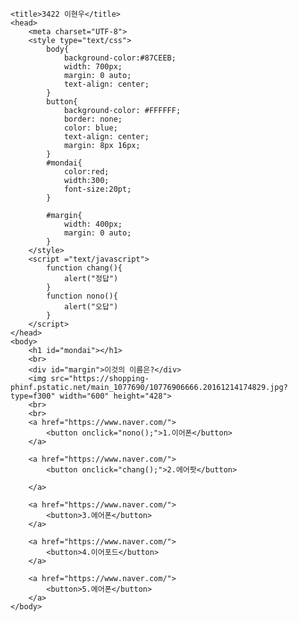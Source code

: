 <!DOCTYPE HTML>
	<title>3422 이현우</title>
	<head>
		<meta charset="UTF-8">
		<style type="text/css">
			body{
				background-color:#87CEEB;
				width: 700px; 
				margin: 0 auto;
				text-align: center;
			}
			button{
				background-color: #FFFFFF;
				border: none;
				color: blue;
				text-align: center;
				margin: 8px 16px;
			}
			#mondai{
				color:red;
				width:300;
				font-size:20pt;
			}

			#margin{
				width: 400px;
				margin: 0 auto;
			}
		</style>
		<script ="text/javascript">
			function chang(){
				alert("정답")
			}
			function nono(){
				alert("오답")
			}
		</script>		
	</head>
	<body>
		<h1 id="mondai"></h1>
		<br>
		<div id="margin">이것의 이름은?</div>
		<img src="https://shopping-phinf.pstatic.net/main_1077690/10776906666.20161214174829.jpg?type=f300" width="600" height="428">
		<br>
		<br>
		<a href="https://www.naver.com/">
			<button onclick="nono();">1.이어폰</button>
		</a>
		
		<a href="https://www.naver.com/">
			<button onclick="chang();">2.에어팟</button>
			
		</a>
		
		<a href="https://www.naver.com/">
			<button>3.에어폰</button>
		</a>
		
		<a href="https://www.naver.com/">
			<button>4.이어포드</button>
		</a>
		
		<a href="https://www.naver.com/">
			<button>5.에어폰</button>
		</a>
	</body>
</html>
